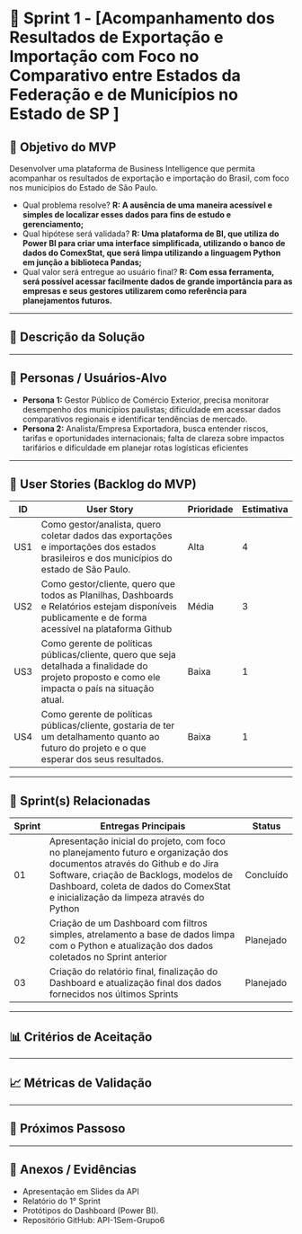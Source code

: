 # 📌 Sprint 1 - [Acompanhamento dos Resultados de Exportação e Importação com Foco no Comparativo entre Estados da Federação e de Municípios no Estado de SP ]

## 🎯 Objetivo do MVP
Desenvolver uma plataforma de Business Intelligence que permita acompanhar os resultados de exportação e importação do Brasil, com foco nos municípios do Estado de São Paulo.
- Qual problema resolve? **R: A ausência de uma maneira acessível e simples de localizar esses dados para fins de estudo e gerenciamento;**
- Qual hipótese será validada? **R: Uma plataforma de BI, que utiliza do Power BI para criar uma interface simplificada, utilizando o banco de dados do ComexStat, que será limpa utilizando a linguagem Python em junção a biblioteca Pandas;**
- Qual valor será entregue ao usuário final? **R: Com essa ferramenta, será possível acessar facilmente dados de grande importância para as empresas e seus gestores utilizarem como referência para planejamentos futuros.**
---
## 📝 Descrição da Solução

---
## 👥 Personas / Usuários-Alvo
- **Persona 1:** Gestor Público de Comércio Exterior, precisa monitorar desempenho dos municípios paulistas; dificuldade em acessar dados comparativos regionais e identificar tendências de mercado. 
- **Persona 2:** Analista/Empresa Exportadora, busca entender riscos, tarifas e oportunidades internacionais; falta de clareza sobre impactos tarifários e dificuldade em planejar rotas logísticas eficientes 
---
## 🔑 User Stories (Backlog do MVP)
| ID | User Story                                                                 | Prioridade | Estimativa |
|-----|-----------------------------------------------------------------------------|------------|------------|
| US1 |Como gestor/analista, quero coletar dados das exportações e importações dos estados brasileiros e dos municípios do estado de São Paulo.|Alta|4|
| US2 |Como gestor/cliente, quero que todos as Planilhas, Dashboards e Relatórios estejam disponíveis publicamente e de forma acessível na plataforma Github|Média|3|
| US3 |Como gerente de políticas públicas/cliente, quero que seja detalhada a finalidade do projeto proposto e como ele impacta o país na situação atual.|Baixa|1|
| US4 |Como gerente de políticas públicas/cliente, gostaria de ter um detalhamento quanto ao futuro do projeto e o que esperar dos seus resultados.|Baixa|1|

---
## 📅 Sprint(s) Relacionadas
| Sprint | Entregas Principais                          | Status   |
|--------|----------------------------------------------|----------|
| 01 |Apresentação inicial do projeto, com foco no planejamento futuro e organização dos documentos através do Github e do Jira Software, criação de Backlogs, modelos de Dashboard, coleta de dados do ComexStat e inicialização da limpeza através do Python|Concluído|
| 02 |Criação de um Dashboard com filtros simples, atrelamento a base de dados limpa com o Python e atualização dos dados coletados no Sprint anterior|Planejado|
| 03 |Criação do relatório final, finalização do Dashboard e atualização final dos dados fornecidos nos últimos Sprints|Planejado|

---
## 📊 Critérios de Aceitação
---
## 📈 Métricas de Validação
---
## 🚀 Próximos Passoso
---
## 📂 Anexos / Evidências
- Apresentação em Slides da API 
- Relatório do 1° Sprint
- Protótipos do Dashboard (Power BI).
- Repositório GitHub: API-1Sem-Grupo6

